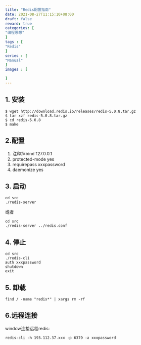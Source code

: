 ```yaml
---
title: "Redis配置指南"
date: 2021-08-27T11:15:10+08:00
draft: false
reward: true
categories: [
"编程思想"
]
tags : [
"Redis"
]
series : [
"Manual"
]
images : [

]
---
```


[comment]: <> (# Redis配置指南)

## 1. 安装

```shell
$ wget http://download.redis.io/releases/redis-5.0.8.tar.gz
$ tar xzf redis-5.0.8.tar.gz
$ cd redis-5.0.8
$ make
```

## 2.配置

1. 注释掉bind 127.0.0.1
2. protected-mode yes
3. requirepass xxxpassword
4. daemonize yes

## 3. 启动

```shell
cd src
./redis-server
```

或者

```shell
cd src
./redis-server ../redis.conf
```

## 4. 停止

```shell
cd src
./redis-cli
auth xxxpassword
shutdown
exit
```

## 5. 卸载

```shell
find / -name "redis*" | xargs rm -rf
```

## 6.远程连接

window连接远程redis:

```shell
redis-cli -h 193.112.37.xxx -p 6379 -a xxxpassword
```

